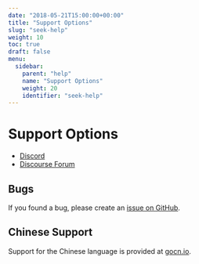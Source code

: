 ```yaml
---
date: "2018-05-21T15:00:00+00:00"
title: "Support Options"
slug: "seek-help"
weight: 10
toc: true
draft: false
menu:
  sidebar:
    parent: "help"
    name: "Support Options"
    weight: 20
    identifier: "seek-help"
---
```


# Support Options

- [Discord](https://discord.gg/NsatcWJ)
- [Discourse Forum](https://discourse.nxgit.io/)

## Bugs

If you found a bug, please create an [issue on GitHub](https://github.com/khulnasoft/nxgit/issues).

## Chinese Support

Support for the Chinese language is provided at [gocn.io](https://gocn.io/topic/Nxgit).
